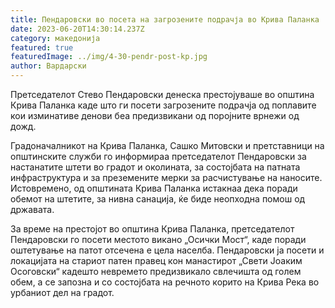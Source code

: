 ```yaml
---
title: Пендаровски во посета на загрозените подрачја во Крива Паланка
date: 2023-06-20T14:30:14.237Z
category: македонија
featured: true
featuredImage: ../img/4-30-pendr-post-kp.jpg
author: Вардарски
---
```

<!--StartFragment-->

Претседателот Стево Пендаровски денеска престојуваше во општина Крива Паланка каде што ги посети загрозените подрачја од поплавите кои изминативе денови беа предизвикани од поројните врнежи од дожд.

Градоначалникот на Крива Паланка, Сашко Митовски и претставници на општинските служби го информираа претседателот Пендаровски за настанатите штети во градот и околината, за состојбата на патната инфраструктура и за преземените мерки за расчистување на наносите. Истовремено, од општината Крива Паланка истакнаа дека поради обемот на штетите, за нивна санација, ќе биде неопходна помош од државата.

За време на престојот во општина Крива Паланка, претседателот Пендаровски го посети местото викано „Осички Мост“, каде поради оштетување на патот отсечена е цела населба. Пендаровски ја посети и локацијата на стариот патен правец кон манастирот „Свети Јоаким Осоговски“ кадешто невремето предизвикало свлечишта од голем обем, а се запозна и со состојбата на речното корито на Крива Река во урбаниот дел на градот.

<!--EndFragment-->